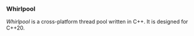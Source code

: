 ### Whirlpool
*Whirlpool* is a cross-platform thread pool written in C++. It is designed for C++20.
